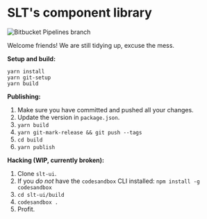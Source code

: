 # SLT's component library

![Bitbucket Pipelines branch](https://img.shields.io/bitbucket/pipelines/atlassian/adf-builder-javascript/task/SECO-2168.svg)

Welcome friends! We are still tidying up, excuse the mess.

**Setup and build:**

```
yarn install
yarn git-setup
yarn build
```

**Publishing:**

1.  Make sure you have committed and pushed all your changes.
2.  Update the version in `package.json`.
3.  `yarn build`
4.  `yarn git-mark-release && git push --tags`
5.  `cd build`
6.  `yarn publish`

**Hacking (WIP, currently broken):**

1. Clone `slt-ui`.
2. If you _do not_ have the `codesandbox` CLI installed: `npm install -g codesandbox`
3. `cd slt-ui/build`
4. `codesandbox .`
5. Profit.